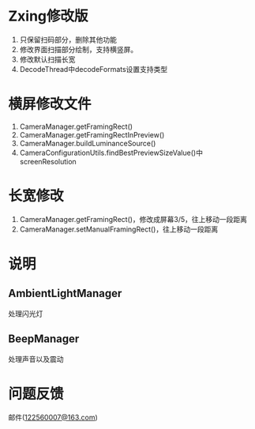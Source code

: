 # Zxing修改版
1. 只保留扫码部分，删除其他功能
2. 修改界面扫描部分绘制，支持横竖屏。
3. 修改默认扫描长宽
4. DecodeThread中decodeFormats设置支持类型

# 横屏修改文件
1. CameraManager.getFramingRect()
2. CameraManager.getFramingRectInPreview()
3. CameraManager.buildLuminanceSource()
4. CameraConfigurationUtils.findBestPreviewSizeValue()中screenResolution

# 长宽修改
1. CameraManager.getFramingRect()，修改成屏幕3/5，往上移动一段距离
2. CameraManager.setManualFramingRect()，往上移动一段距离

# 说明
## AmbientLightManager
处理闪光灯

## BeepManager
处理声音以及震动

# 问题反馈
邮件(122560007@163.com)
